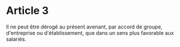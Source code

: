 # Article 3

  
 Il ne peut être dérogé au présent avenant, par accord de groupe, d'entreprise ou d'établissement, que dans un sens plus favorable aux salariés.

